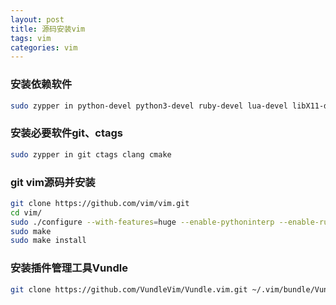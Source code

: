 ```yaml
---
layout: post
title: 源码安装vim
tags: vim 
categories: vim
---
```


### 安装依赖软件
```bash
sudo zypper in python-devel python3-devel ruby-devel lua-devel libX11-devel gtk-devel gtk2-devel gtk3-devel ncurses-devel
```
### 安装必要软件git、ctags
```bash
sudo zypper in git ctags clang cmake
```

### git vim源码并安装
```bash
git clone https://github.com/vim/vim.git
cd vim/
sudo ./configure --with-features=huge --enable-pythoninterp --enable-rubyinterp --enable-luainterp --enable-perlinterp --with-python-config-dir=/usr/lib/python2.7/config/ --enable-gui=gtk2 --enable-cscope --prefix=/usr
sudo make
sudo make install
```

### 安装插件管理工具Vundle
```bash
git clone https://github.com/VundleVim/Vundle.vim.git ~/.vim/bundle/Vundle.vim
```
